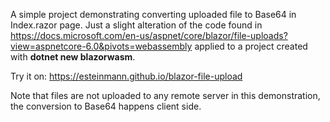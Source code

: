 A simple project demonstrating converting uploaded file to Base64 in Index.razor page. Just a slight alteration of the code found in https://docs.microsoft.com/en-us/aspnet/core/blazor/file-uploads?view=aspnetcore-6.0&pivots=webassembly applied to a project created with **dotnet new blazorwasm**.

Try it on: https://esteinmann.github.io/blazor-file-upload

Note that files are not uploaded to any remote server in this demonstration, the conversion to Base64 happens client side.